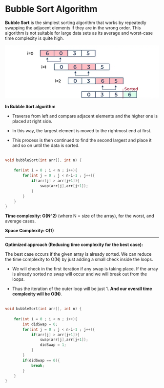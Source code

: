 # Bubble Sort Algorithm

**Bubble Sort** is the simplest sorting algorithm that works by repeatedly swapping the adjacent elements if they are in the wrong order. This algorithm is not suitable for large data sets as its average and worst-case time complexity is quite high.


![loading...](../../../images/dsa/sorting/bubble.png)


**In Bubble Sort algorithm**

* Traverse from left and compare adjacent elements and the higher one is placed at right side.

* In this way, the largest element is moved to the rightmost end at first.

* This process is then continued to find the second largest and place it and so on until the data is sorted.


```cpp

void bubbleSort(int arr[], int n) {
        
    for(int i = 0 ; i < n ; i++){
        for(int j = 0 ; j < n-i-1 ; j++){
            if(arr[j] > arr[j+1]){
                swap(arr[j],arr[j+1]);
            }
        }
    }
}


```


**Time complexity: O(N^2)**  (where N = size of the array), for the worst, and average cases.


**Space Complexity: O(1)**


---


**Optimized approach (Reducing time complexity for the best case):**


The best case occurs if the given array is already sorted. We can reduce the time complexity to O(N) by just adding a small check inside the loops. 

* We will check in the first iteration if any swap is taking place. If the array is already sorted no swap will occur and we will break out from the loops. 

* Thus the iteration of the outer loop will be just 1. **And our overall time complexity will be O(N)**.


```cpp

void bubbleSort(int arr[], int n) {
        
    for(int i = 0 ; i < n ; i++){
        int didSwap = 0;
        for(int j = 0 ; j < n-i-1 ; j++){
            if(arr[j] > arr[j+1]){
                swap(arr[j],arr[j+1]);
                didSwap = 1;
            }
        }
        if(didSwap == 0){
            break;
        }
    }
}


```


